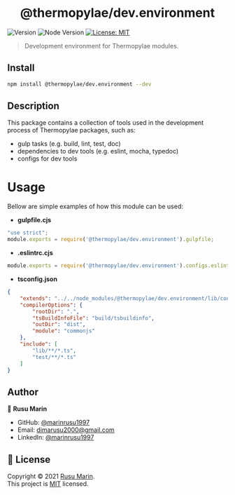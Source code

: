 <h1 align="center">@thermopylae/dev.environment</h1>
<p>
  <img alt="Version" src="https://img.shields.io/badge/version-0.0.1-blue.svg?cacheSeconds=2592000" />
  <img src="https://img.shields.io/badge/node-%3E%3D16-blue.svg"  alt="Node Version"/>
<a href="https://github.com/marinrusu1997/thermopylae/blob/master/LICENSE" target="_blank">
  <img alt="License: MIT" src="https://img.shields.io/badge/License-MIT-yellow.svg" />
</a>
</p>

> Development environment for Thermopylae modules.

## Install

```sh
npm install @thermopylae/dev.environment --dev
```

## Description
This package contains a collection of tools used in the development process of Thermopylae packages, such as:

* gulp tasks (e.g. build, lint, test, doc)
* dependencies to dev tools (e.g. eslint, mocha, typedoc)
* configs for dev tools

# Usage
Bellow are simple examples of how this module can be used:

* **gulpfile.cjs**
```javascript
"use strict";
module.exports = require('@thermopylae/dev.environment').gulpfile;
```
* **.eslintrc.cjs**
```javascript
module.exports = require('@thermopylae/dev.environment').configs.eslint;
```
* **tsconfig.json**
```json
{
    "extends": "../../node_modules/@thermopylae/dev.environment/lib/configs/tsconfig.json",
    "compilerOptions": {
        "rootDir": ".",
        "tsBuildInfoFile": "build/tsbuildinfo",
        "outDir": "dist",
        "module": "commonjs"
    },
    "include": [
        "lib/**/*.ts",
        "test/**/*.ts"
    ]
}
```

## Author

👤 **Rusu Marin**

* GitHub: [@marinrusu1997](https://github.com/marinrusu1997)
* Email: [dimarusu2000@gmail.com](mailto:dimarusu2000@gmail.com)
* LinkedIn: [@marinrusu1997](https://linkedin.com/in/marinrusu1997)

## 📝 License

Copyright © 2021 [Rusu Marin](https://github.com/marinrusu1997). <br/>
This project is [MIT](https://github.com/marinrusu1997/thermopylae/blob/master/LICENSE) licensed.

